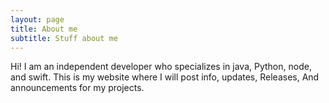 ```yaml
---
layout: page
title: About me
subtitle: Stuff about me
---
```

Hi! I am an independent developer who specializes in java, Python, node, and swift. This is my website where I will post info, updates, Releases, And announcements for my projects.
